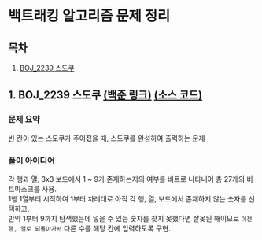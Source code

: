 # 백트래킹 알고리즘 문제 정리

## 목차

1. [BOJ_2239 스도쿠](#1-boj_2239-스도쿠-백준-링크-소스-코드)

## 1. BOJ_2239 스도쿠 [(백준 링크)](https://www.acmicpc.net/problem/2239) [(소스 코드)](https://github.com/rldnjs7723/CodingTest/blob/main/BOJ/2000/Main_2239.java)

### 문제 요약

빈 칸이 있는 스도쿠가 주어졌을 때, 스도쿠를 완성하여 출력하는 문제

### 풀이 아이디어

각 행과 열, 3x3 보드에서 1 ~ 9가 존재하는지의 여부를 비트로 나타내어 총 27개의 비트마스크를 사용.  
1행 1열부터 시작하여 1부터 차례대로 아직 각 행, 열, 보드에서 존재하지 않는 숫자를 선택하고,  
만약 1부터 9까지 탐색했는데 넣을 수 있는 숫자를 찾지 못했다면 잘못된 해이므로 `이전 행, 열로 되돌아가서` 다른 수를 해당 칸에 입력하도록 구현.
